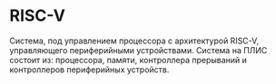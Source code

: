 # RISC-V
Система, под управлением процессора с архитектурой RISC-V, управляющего периферийными устройствами. 
Система на ПЛИС состоит из: процессора, памяти, контроллера прерываний и контроллеров периферийных устройств.

